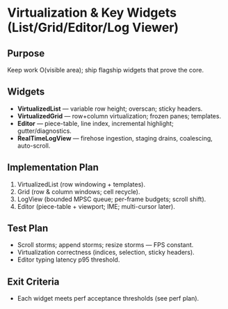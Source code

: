 # Virtualization & Key Widgets (List/Grid/Editor/Log Viewer)

## Purpose
Keep work O(visible area); ship flagship widgets that prove the core.

## Widgets
- **VirtualizedList** — variable row height; overscan; sticky headers.
- **VirtualizedGrid** — row+column virtualization; frozen panes; templates.
- **Editor** — piece-table, line index, incremental highlight; gutter/diagnostics.
- **RealTimeLogView** — firehose ingestion, staging drains, coalescing, auto-scroll.

## Implementation Plan
1. VirtualizedList (row windowing + templates).
2. Grid (row & column windows; cell recycle).
3. LogView (bounded MPSC queue; per-frame budgets; scroll shift).
4. Editor (piece-table + viewport; IME; multi-cursor later).

## Test Plan
- Scroll storms; append storms; resize storms — FPS constant.
- Virtualization correctness (indices, selection, sticky headers).
- Editor typing latency p95 threshold.

## Exit Criteria
- Each widget meets perf acceptance thresholds (see perf plan).
